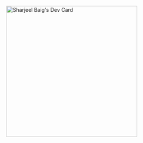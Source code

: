 <a href="https://app.daily.dev/sharjeelbaig"><img src="https://api.daily.dev/devcards/v2/NymcTGaGR0zZg38fRjD8g.png?type=default&r=8ba" width="356" alt="Sharjeel Baig's Dev Card"/></a>
